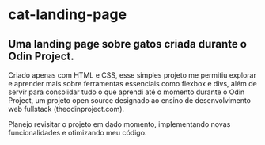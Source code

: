 # cat-landing-page
## Uma landing page sobre gatos criada durante o Odin Project. 

Criado apenas com HTML e CSS, esse simples projeto me permitiu explorar e aprender mais sobre ferramentas essenciais como flexbox e divs, além de servir para consolidar tudo o que aprendi até o momento durante o Odin Project, um projeto open source designado ao ensino de desenvolvimento web fullstack (theodinproject.com).

Planejo revisitar o projeto em dado momento, implementando novas funcionalidades e otimizando meu código.